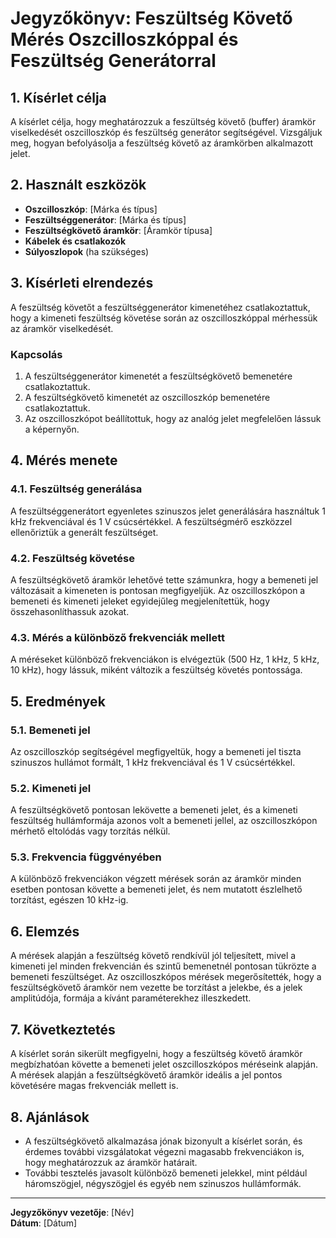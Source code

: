 # Jegyzőkönyv: Feszültség Követő Mérés Oszcilloszkóppal és Feszültség Generátorral

## 1. Kísérlet célja
A kísérlet célja, hogy meghatározzuk a feszültség követő (buffer) áramkör viselkedését oszcilloszkóp és feszültség generátor segítségével. Vizsgáljuk meg, hogyan befolyásolja a feszültség követő az áramkörben alkalmazott jelet.

## 2. Használt eszközök
- **Oszcilloszkóp**: [Márka és típus]
- **Feszültséggenerátor**: [Márka és típus]
- **Feszültségkövető áramkör**: [Áramkör típusa]
- **Kábelek és csatlakozók**
- **Súlyoszlopok** (ha szükséges)

## 3. Kísérleti elrendezés
A feszültség követőt a feszültséggenerátor kimenetéhez csatlakoztattuk, hogy a kimeneti feszültség követése során az oszcilloszkóppal mérhessük az áramkör viselkedését.

### Kapcsolás
1. A feszültséggenerátor kimenetét a feszültségkövető bemenetére csatlakoztattuk.
2. A feszültségkövető kimenetét az oszcilloszkóp bemenetére csatlakoztattuk.
3. Az oszcilloszkópot beállítottuk, hogy az analóg jelet megfelelően lássuk a képernyőn.

## 4. Mérés menete
### 4.1. Feszültség generálása
A feszültséggenerátort egyenletes szinuszos jelet generálására használtuk 1 kHz frekvenciával és 1 V csúcsértékkel. A feszültségmérő eszközzel ellenőriztük a generált feszültséget.

### 4.2. Feszültség követése
A feszültségkövető áramkör lehetővé tette számunkra, hogy a bemeneti jel változásait a kimeneten is pontosan megfigyeljük. Az oszcilloszkópon a bemeneti és kimeneti jeleket egyidejűleg megjelenítettük, hogy összehasonlíthassuk azokat.

### 4.3. Mérés a különböző frekvenciák mellett
A méréseket különböző frekvenciákon is elvégeztük (500 Hz, 1 kHz, 5 kHz, 10 kHz), hogy lássuk, miként változik a feszültség követés pontossága.

## 5. Eredmények
### 5.1. Bemeneti jel
Az oszcilloszkóp segítségével megfigyeltük, hogy a bemeneti jel tiszta szinuszos hullámot formált, 1 kHz frekvenciával és 1 V csúcsértékkel.

### 5.2. Kimeneti jel
A feszültségkövető pontosan lekövette a bemeneti jelet, és a kimeneti feszültség hullámformája azonos volt a bemeneti jellel, az oszcilloszkópon mérhető eltolódás vagy torzítás nélkül.

### 5.3. Frekvencia függvényében
A különböző frekvenciákon végzett mérések során az áramkör minden esetben pontosan követte a bemeneti jelet, és nem mutatott észlelhető torzítást, egészen 10 kHz-ig.

## 6. Elemzés
A mérések alapján a feszültség követő rendkívül jól teljesített, mivel a kimeneti jel minden frekvencián és szintű bemenetnél pontosan tükrözte a bemeneti feszültséget. Az oszcilloszkópos mérések megerősítették, hogy a feszültségkövető áramkör nem vezette be torzítást a jelekbe, és a jelek amplitúdója, formája a kívánt paraméterekhez illeszkedett.

## 7. Következtetés
A kísérlet során sikerült megfigyelni, hogy a feszültség követő áramkör megbízhatóan követte a bemeneti jelet oszcilloszkópos méréseink alapján. A mérések alapján a feszültségkövető áramkör ideális a jel pontos követésére magas frekvenciák mellett is.

## 8. Ajánlások
- A feszültségkövető alkalmazása jónak bizonyult a kísérlet során, és érdemes további vizsgálatokat végezni magasabb frekvenciákon is, hogy meghatározzuk az áramkör határait.
- További tesztelés javasolt különböző bemeneti jelekkel, mint például háromszögjel, négyszögjel és egyéb nem szinuszos hullámformák.

---

**Jegyzőkönyv vezetője**: [Név]  
**Dátum**: [Dátum]
